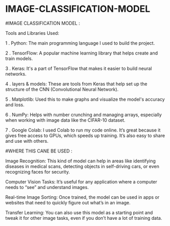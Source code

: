 # IMAGE-CLASSIFICATION-MODEL


#IMAGE CLASSIFICATION MODEL  :



Tools and Libraries Used:

1 . Python: The main programming language I used to build the project.

2 . TensorFlow: A popular machine learning library that helps create and train models.

3 . Keras: It's a part of TensorFlow that makes it easier to build neural networks.

4 . layers & models: These are tools from Keras that help set up the structure of the CNN (Convolutional Neural Network).

5 . Matplotlib: Used this to make graphs and visualize the model's accuracy and loss.

6 . NumPy: Helps with number crunching and managing arrays, especially when working with image data like the CIFAR-10 dataset.

7 . Google Colab: I used Colab to run my code online. It’s great because it gives free access to GPUs, which speeds up training. It’s also easy to share and use with others.

#WHERE THIS CANE BE USED  :

Image Recognition: This kind of model can help in areas like identifying diseases in medical scans, detecting objects in self-driving cars, or even recognizing faces for security.

Computer Vision Tasks: It’s useful for any application where a computer needs to “see” and understand images.

Real-time Image Sorting: Once trained, the model can be used in apps or websites that need to quickly figure out what’s in an image.

Transfer Learning: You can also use this model as a starting point and tweak it for other image tasks, even if you don’t have a lot of training data.
